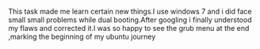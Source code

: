 This task made me learn certain new things.I use windows 7 and i did face small small problems while dual booting.After googling i finally understood my flaws and corrected it.I was so happy to see the grub menu at the end ,marking the beginning of my ubuntu journey
